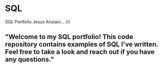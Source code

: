 # SQL
SQL Portfolio
Jesus Anziani... ///

## "Welcome to my SQL portfolio! This code repository contains examples of SQL I've written. Feel free to take a look and reach out if you have any questions."
